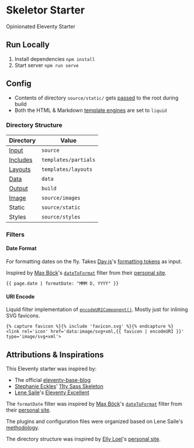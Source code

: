 # Skeletor Starter

Opinionated Eleventy Starter

## Run Locally

1. Install dependencies `npm install`
2. Start server `npm run serve`

## Config

- Contents of directory `source/static/` gets [passed](https://www.11ty.dev/docs/copy/) to the root during build
- Both the HTML & Markdown [template engines](https://www.11ty.dev/docs/languages/#overriding-the-template-language) are set to `liquid`

### Directory Structure

| Directory                                                                       | Value                |
| ------------------------------------------------------------------------------- | -------------------- |
| [Input](https://www.11ty.dev/docs/config/#input-directory)                      | `source`             |
| [Includes](https://www.11ty.dev/docs/config/#directory-for-includes)            | `templates/partials` |
| [Layouts](<https://www.11ty.dev/docs/config/#directory-for-layouts-(optional)>) | `templates/layouts`  |
| [Data](https://www.11ty.dev/docs/config/#directory-for-global-data-files)       | `data`               |
| [Output](https://www.11ty.dev/docs/config/#output-directory)                    | `build`              |
| [Image](#image)                                                                 | `source/images`      |
| Static                                                                          | `source/static`      |
| Styles                                                                          | `source/styles`      |

### Filters

#### Date Format

For formatting dates on the fly. Takes [Day.js](https://day.js.org/en/)'s [formatting tokens](https://day.js.org/docs/en/display/format) as input.

Inspired by [Max Böck](https://mxb.dev/)'s [`dateToFormat`](https://github.com/maxboeck/mxb/blob/master/utils/filters.js) filter from their [personal site](https://github.com/maxboeck/mxb).

```liquid
{{ page.date | formatDate: "MMM D, YYYY" }}
```

#### URI Encode

Liquid filter implementation of [`encodeURIComponent()`](https://developer.mozilla.org/en-US/docs/Web/JavaScript/Reference/Global_Objects/encodeURIComponent). Mostly just for inlining SVG favicons.

```liquid
{% capture favicon %}{% include 'favicon.svg' %}{% endcapture %}
<link rel='icon' href='data:image/svg+xml,{{ favicon | encodeURI }}' type='image/svg+xml'>
```

## Attributions & Inspirations

This Eleventy starter was inspired by:

- The official [eleventy-base-blog](https://github.com/11ty/eleventy-base-blog)
- [Stephanie Eckles](https://thinkdobecreate.com/)' [11ty Sass Skeleton](https://github.com/5t3ph/11ty-sass-skeleton/)
- [Lene Saile](https://www.lenesaile.com/)'s [Eleventy Excellent](https://github.com/madrilene/eleventy-excellent)

The `formatDate` filter was inspired by [Max Böck](https://mxb.dev/)'s [`dateToFormat`](https://github.com/maxboeck/mxb/blob/master/utils/filters.js) filter from their [personal site](https://github.com/maxboeck/mxb).

The plugins and configuration files were organized based on Lene Saile's [methodology](https://www.lenesaile.com/en/blog/organizing-the-eleventy-config-file/).

The directory structure was inspired by [Elly Loel](https://www.ellyloel.com/)'s [personal site](https://github.com/EllyLoel/ellyloel.com).
